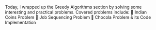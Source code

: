 Today, I wrapped up the Greedy Algorithms section by solving some interesting and practical problems.
Covered problems include:
🔹 Indian Coins Problem
🔹 Job Sequencing Problem
🔹 Chocola Problem & its Code Implementation
